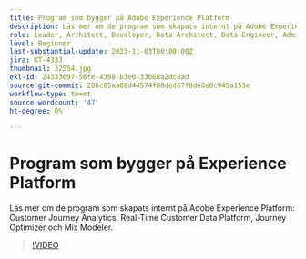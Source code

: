 ```yaml
---
title: Program som bygger på Adobe Experience Platform
description: Läs mer om de program som skapats internt på Adobe Experience Platform.
role: Leader, Architect, Developer, Data Architect, Data Engineer, Admin, User
level: Beginner
last-substantial-update: 2023-11-03T00:00:00Z
jira: KT-4333
thumbnail: 32554.jpg
exl-id: 24333697-56fe-4398-b3e0-33b68a2dc8ad
source-git-commit: 286c85aa88d44574f00ded67f0de8e0c945a153e
workflow-type: tm+mt
source-wordcount: '47'
ht-degree: 0%

---
```


# Program som bygger på Experience Platform

Läs mer om de program som skapats internt på Adobe Experience Platform: Customer Journey Analytics, Real-Time Customer Data Platform, Journey Optimizer och Mix Modeler.

>[!VIDEO](https://video.tv.adobe.com/v/3428523?learn=on&enablevpops&captions=swe)

